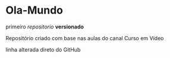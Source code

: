 # Ola-Mundo
 primeiro *repositorio* **versionado**
 
Repositório criado com base nas aulas do canal Curso em Vídeo

linha alterada direto do GitHub
